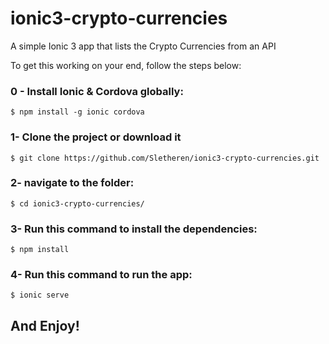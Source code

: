 # ionic3-crypto-currencies
A simple Ionic 3 app that lists the Crypto Currencies from an API

To get this working on your end, follow the steps below:

### 0 - Install Ionic & Cordova globally:
```Using Git CLI
$ npm install -g ionic cordova
```
### 1- Clone the project or download it
```Using Git CLI
$ git clone https://github.com/Sletheren/ionic3-crypto-currencies.git
```
### 2- navigate to the folder:
```Using Git CLI
$ cd ionic3-crypto-currencies/
```
### 3- Run this command to install the dependencies: 
```Using Git CLI
$ npm install
```
### 4- Run this command to run the app: 
```Using Git CLI
$ ionic serve
```
## And Enjoy!
